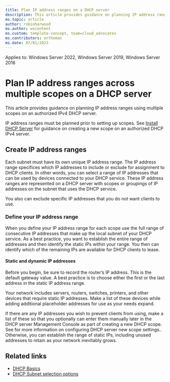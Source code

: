 ```yaml
---
title: Plan IP address ranges on a DHCP server
description: This article provides guidance on planning IP address ranges on an authorized IPv4 DHCP server. 
ms.topic: article
author: robinharwood
ms.author: wscontent
ms.custom: template-concept, team=cloud_advocates
ms.contributors: orthomas
ms.date: 07/01/2023
---
```


Applies to: Windows Server 2022, Windows Server 2019, Windows Server 2016

# Plan IP address ranges across multiple scopes on a DHCP server

This article provides guidance on planning IP address ranges using multiple scopes on an authorized IPv4 DHCP server. 

IP address ranges must be planned prior to setting up scopes. See [Install DHCP Server](quickstart-install-configure-DHCP-server.md) for guidance on creating a new scope on an authorized DHCP IPv4 server.

## Create IP address ranges

Each subnet must have its own unique IP address range. The IP address range specifices which IP addresses to include or exclude for assignment to DHCP clients. In other words, you can select a range of IP addresses that can be used by devices connected to your DHCP service. These IP address ranges are represented on a DHCP server with scopes or groupings of IP addresses on the subnet that uses the DHCP service. 

You also can exclude specific IP addresses that you do not want clients to use. 

### Define your IP address range

When you define your IP address range for each scope use the full range of consecutive IP addresses that make up the local subnet of your DHCP service. As a best practice, you want to establish the entire range of addresses and then identify the static IPs within your range. You then can identify which of the remaining IPs are available for DHCP clients to lease. 

#### Static and dynamic IP addresses

Before you begin, be sure to record the router’s IP address. This is the default gateway value. A best practice is to choose either the first or the last address in the static IP address range.

Your network includes servers, routers, switches, printers, and other devices that require static IP addresses. Make a list of these devices while adding additional placeholder addresses for use as your needs expand.

If there are any IP addresses you wish to prevent clients from using, make a list of these so that you optionally can enter them manually later in the DHCP server Management Console as part of creating a new DHCP scope. See []() for more information on configuring DHCP server new scope settings.. Otherwise, you can establish the range of static IPs, including unused addresses to retain as your network inevitably grows. 

## Related links

- [DHCP Basics](../troubleshoot/dynamic-host-configuration-protocol-basics)
- [DHCP Subnet selection options](/dhcp-subnet-options)